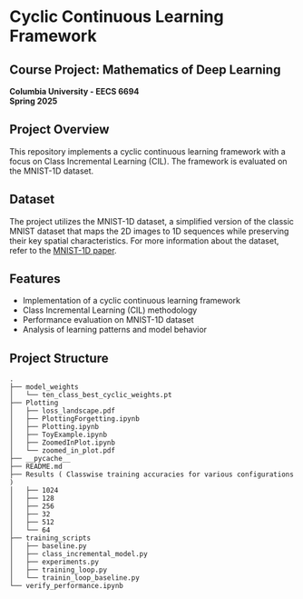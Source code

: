 # Cyclic Continuous Learning Framework

## Course Project: Mathematics of Deep Learning
**Columbia University - EECS 6694**  
**Spring 2025**

## Project Overview
This repository implements a cyclic continuous learning framework with a focus on Class Incremental Learning (CIL). The framework is evaluated on the MNIST-1D dataset.

## Dataset
The project utilizes the MNIST-1D dataset, a simplified version of the classic MNIST dataset that maps the 2D images to 1D sequences while preserving their key spatial characteristics. For more information about the dataset, refer to the [MNIST-1D paper](https://arxiv.org/abs/2011.14439).

## Features
- Implementation of a cyclic continuous learning framework
- Class Incremental Learning (CIL) methodology
- Performance evaluation on MNIST-1D dataset
- Analysis of learning patterns and model behavior

## Project Structure
```
.
├── model_weights
│   └── ten_class_best_cyclic_weights.pt
├── Plotting
│   ├── loss_landscape.pdf
│   ├── PlottingForgetting.ipynb
│   ├── Plotting.ipynb
│   ├── ToyExample.ipynb
│   ├── ZoomedInPlot.ipynb
│   └── zoomed_in_plot.pdf
├── __pycache__
├── README.md
├── Results ( Classwise training accuracies for various configurations )
│   ├── 1024
│   ├── 128
│   ├── 256
│   ├── 32
│   ├── 512
│   └── 64
├── training_scripts
│   ├── baseline.py
│   ├── class_incremental_model.py
│   ├── experiments.py
│   ├── training_loop.py
│   └── trainin_loop_baseline.py
└── verify_performance.ipynb
```